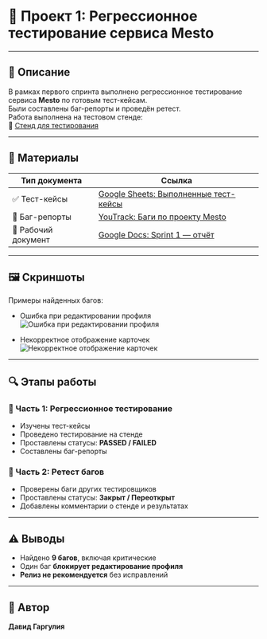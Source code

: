 # 📌 Проект 1: Регрессионное тестирование сервиса Mesto

---

## 📝 Описание
В рамках первого спринта выполнено регрессионное тестирование сервиса **Mesto** по готовым тест-кейсам.  
Были составлены баг-репорты и проведён ретест.  
Работа выполнена на тестовом стенде:  
🔗 [Стенд для тестирования](https://code.s3.yandex.net/qa/files/mesto/index.html)

---

## 📎 Материалы

| Тип документа   | Ссылка |
|-----------------|--------|
| ✅ Тест-кейсы   | [Google Sheets: Выполненные тест-кейсы](https://example.com) |
| 🐞 Баг-репорты | [YouTrack: Баги по проекту Mesto](https://example.com) |
| 📄 Рабочий документ | [Google Docs: Sprint 1 — отчёт](https://example.com) |

---

## 🖼 Скриншоты

Примеры найденных багов:  

- Ошибка при редактировании профиля  
  ![Ошибка при редактировании профиля](https://via.placeholder.com/400x200?text=Bug+1)  

- Некорректное отображение карточек  
  ![Некорректное отображение карточек](https://via.placeholder.com/400x200?text=Bug+2)  

---

## 🔍 Этапы работы

### 🔹 Часть 1: Регрессионное тестирование
- Изучены тест-кейсы  
- Проведено тестирование на стенде  
- Проставлены статусы: **PASSED / FAILED**  
- Составлены баг-репорты  

### 🔹 Часть 2: Ретест багов
- Проверены баги других тестировщиков  
- Проставлены статусы: **Закрыт / Переоткрыт**  
- Добавлены комментарии о стенде и результатах  

---

## ⚠️ Выводы
- Найдено **9 багов**, включая критические  
- Один баг **блокирует редактирование профиля**  
- **Релиз не рекомендуется** без исправлений  

---

## 👤 Автор
**Давид Гаргулия**
